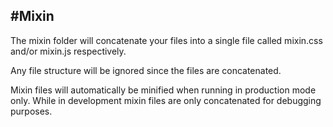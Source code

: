 #Mixin
----

The mixin folder will concatenate your files into a single file called mixin.css and/or mixin.js respectively.

Any file structure will be ignored since the files are concatenated.

Mixin files will automatically be minified when running in production mode only. While in development mixin files are only concatenated for debugging purposes.